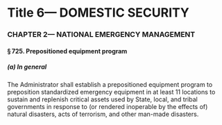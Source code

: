 
# Title 6— DOMESTIC SECURITY
### CHAPTER 2— NATIONAL EMERGENCY MANAGEMENT
#### § 725. Prepositioned equipment program
##### (a) In general

The Administrator shall establish a prepositioned equipment program to preposition standardized emergency equipment in at least 11 locations to sustain and replenish critical assets used by State, local, and tribal governments in response to (or rendered inoperable by the effects of) natural disasters, acts of terrorism, and other man-made disasters.
